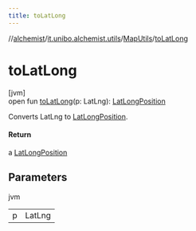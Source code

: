```yaml
---
title: toLatLong
---
```

//[alchemist](../../../index.html)/[it.unibo.alchemist.utils](../index.html)/[MapUtils](index.html)/[toLatLong](to-lat-long.html)



# toLatLong



[jvm]\
open fun [toLatLong](to-lat-long.html)(p: LatLng): [LatLongPosition](../../it.unibo.alchemist.model.implementations.positions/-lat-long-position/index.html)



Converts LatLng to [LatLongPosition](../../it.unibo.alchemist.model.implementations.positions/-lat-long-position/index.html).



#### Return



a [LatLongPosition](../../it.unibo.alchemist.model.implementations.positions/-lat-long-position/index.html)



## Parameters


jvm

| | |
|---|---|
| p | LatLng |




